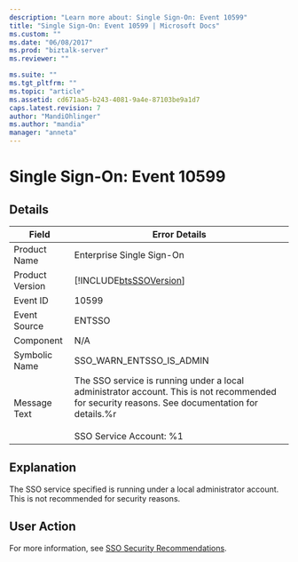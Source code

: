 ```yaml
---
description: "Learn more about: Single Sign-On: Event 10599"
title: "Single Sign-On: Event 10599 | Microsoft Docs"
ms.custom: ""
ms.date: "06/08/2017"
ms.prod: "biztalk-server"
ms.reviewer: ""

ms.suite: ""
ms.tgt_pltfrm: ""
ms.topic: "article"
ms.assetid: cd671aa5-b243-4081-9a4e-87103be9a1d7
caps.latest.revision: 7
author: "MandiOhlinger"
ms.author: "mandia"
manager: "anneta"
---
```

# Single Sign-On: Event 10599
## Details  
  
| Field | Error Details |
|-----------------|------------------------------------------------------------------------------------------------------------------------------------------------------------------------------------|
|  Product Name   |                                                                             Enterprise Single Sign-On                                                                              |
| Product Version |                                                             [!INCLUDE[btsSSOVersion](../includes/btsssoversion-md.md)]                                                             |
|    Event ID     |                                                                                       10599                                                                                        |
|  Event Source   |                                                                                       ENTSSO                                                                                       |
|    Component    |                                                                                        N/A                                                                                         |
|  Symbolic Name  |                                                                              SSO_WARN_ENTSSO_IS_ADMIN                                                                              |
|  Message Text   | The SSO service is running under a local administrator account. This is not recommended for security reasons. See documentation for details.%r<br /><br /> SSO Service Account: %1 |
  
## Explanation  
 The SSO service specified is running under a local administrator account. This is not recommended for security reasons.  
  
## User Action  
 For more information, see [SSO Security Recommendations](../core/sso-security-recommendations.md).
